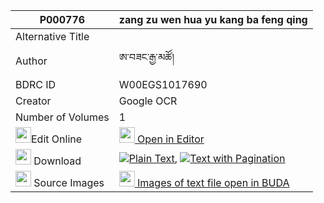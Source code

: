 |P000776|zang zu wen hua yu kang ba feng qing 
| --- | --- 
|Alternative Title |
|Author| ཨ་བཟང་རྒྱ་མཚོ།
|BDRC ID | W00EGS1017690
|Creator | Google OCR
|Number of Volumes| 1
|<img width="25" src="https://img.icons8.com/color/25/000000/edit-property.png">Edit Online| [<img width="25" src="https://avatars.githubusercontent.com/u/45091458?s=200&v=4"> Open in Editor](http://editor.openpecha.org/P000776)
|<img width="25" src="https://img.icons8.com/fluent/48/000000/download-2.png"/>  Download | [![](https://img.icons8.com/color/20/000000/txt.png)Plain Text](https://github.com/Openpecha/P000776/releases/download/v2/zang_zu_wen_hua_yu_kang_ba_fen_plain_P000776.zip), [![](https://img.icons8.com/color/20/000000/txt.png)Text with Pagination](https://github.com/Openpecha/P000776/releases/download/v2/zang_zu_wen_hua_yu_kang_ba_fen_pages_P000776.zip)
|<img width="25" src="https://img.icons8.com/plasticine/100/000000/pictures-folder.png"/>  Source Images | [<img width="25" src="https://library.bdrc.io/icons/BUDA-small.svg"> Images of text file open in BUDA](https://library.bdrc.io/show/bdr:W00EGS1017690)